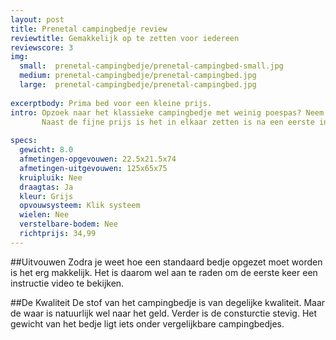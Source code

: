 ```yaml
---
layout: post
title: Prenetal campingbedje review
reviewtitle: Gemakkelijk op te zetten voor iedereen
reviewscore: 3
img:
  small:  prenetal-campingbedje/prenetal-campingbed-small.jpg
  medium: prenetal-campingbedje/prenetal-campingbed.jpg
  large:  prenetal-campingbedje/prenetal-campingbed.jpg 
  
excerptbody: Prima bed voor een kleine prijs.
intro: Opzoek naar het klassieke campingbedje met weinig poespas? Neem dan het basismodel van Prenetal. 
       Naast de fijne prijs is het in elkaar zetten is na een eerste instructie gemakkelijk. 
       
specs:
  gewicht: 8.0
  afmetingen-opgevouwen: 22.5x21.5x74
  afmetingen-uitgevouwen: 125x65x75
  kruipluik: Nee
  draagtas: Ja
  kleur: Grijs
  opvouwsysteem: Klik systeem
  wielen: Nee
  verstelbare-bodem: Nee
  richtprijs: 34,99
---
```


##Uitvouwen
Zodra je weet hoe een standaard bedje opgezet moet worden is het erg makkelijk. Het is daarom wel aan te raden
om de eerste keer een instructie video te bekijken. 

##De Kwaliteit
De stof van het campingbedje is van degelijke kwaliteit. Maar de waar is natuurlijk wel naar het geld. Verder is de consturctie stevig.
Het gewicht van het bedje ligt iets onder vergelijkbare campingbedjes.